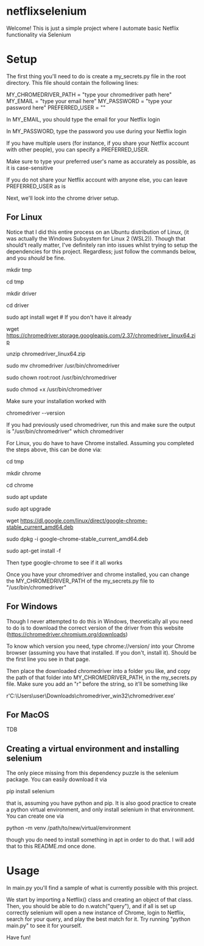# netflixselenium

Welcome! This is just a simple project where I automate basic Netflix functionality via Selenium

# Setup

The first thing you'll need to do is create a my_secrets.py file in the root directory. This file should contain the following lines:

MY_CHROMEDRIVER_PATH = "type your chromedriver path here"
MY_EMAIL = "type your email here"
MY_PASSWORD = "type your password here"
PREFERRED_USER = ""

In MY_EMAIL, you should type the email for your Netflix login

In MY_PASSWORD, type the password you use during your Netflix login

If you have multiple users (for instance, if you share your Netflix account with other people), you can specify a PREFERRED_USER.

Make sure to type your preferred user's name as accurately as possible, as it is case-sensitive

If you do not share your Netflix account with anyone else, you can leave PREFERRED_USER as is

Next, we'll look into the chrome driver setup.

## For Linux

Notice that I did this entire process on an Ubuntu distribution of Linux, (it was actually the Windows Subsystem for Linux 2 (WSL2)). Though that should't really matter, I've definitely ran into issues whilst trying to setup the dependencies for this project. Regardless; just follow the commands below, and you *should* be fine.

mkdir tmp

cd tmp

mkdir driver

cd driver

sudo apt install wget # If you don't have it already

wget https://chromedriver.storage.googleapis.com/2.37/chromedriver_linux64.zip

unzip chromedriver_linux64.zip

sudo mv chromedriver /usr/bin/chromedriver

sudo chown root:root /usr/bin/chromedriver

sudo chmod +x /usr/bin/chromedriver


Make sure your installation worked with

chromedriver --version

If you had previously used chromedriver, run this and make sure the output is "/usr/bin/chromedriver"
which chromedriver

For Linux, you do have to have Chrome installed. Assuming you completed the steps above, this can be done via:

cd tmp

mkdir chrome

cd chrome

sudo apt update

sudo apt upgrade

wget https://dl.google.com/linux/direct/google-chrome-stable_current_amd64.deb

sudo dpkg -i google-chrome-stable_current_amd64.deb

sudo apt-get install -f


Then type google-chrome to see if it all works

Once you have your chromedriver and chrome installed, you can change the MY_CHROMEDRIVER_PATH of the my_secrets.py file to "/usr/bin/chromedriver"

## For Windows

Though I never attempted to do this in Windows, theoretically all you need to do is to download the correct version of the driver from this website (https://chromedriver.chromium.org/downloads)

To know which version you need, type chrome://version/ into your Chrome browser (assuming you have that installed. If you don't, install it). Should be the first line you see in that page.

Then place the downloaded chromedriver into a folder you like, and copy the path of that folder into MY_CHROMEDRIVER_PATH, in the my_secrets.py file. Make sure you add an "r" before the string, so it'll be something like

r'C:\Users\user\Downloads\chromedriver_win32\chromedriver.exe'

## For MacOS

TDB

## Creating a virtual environment and installing selenium

The only piece missing from this dependency puzzle is the selenium package. You can easily download it via

pip install selenium

that is, assuming you have python and pip. 
It is also good practice to create a python virtual environment, and only install selenium in that environment. You can create one via

python -m venv /path/to/new/virtual/environment

though you do need to install something in apt in order to do that. I will add that to this README.md once done.

# Usage

In main.py you'll find a sample of what is currently possible with this project.

We start by importing a Netflix() class and creating an object of that class.
Then, you should be able to do n.watch("query"), and if all is set up correctly selenium will open a new instance of Chrome, login to Netflix, search for your query, and play the best match for it. Try running "python main.py" to see it for yourself.

Have fun!
